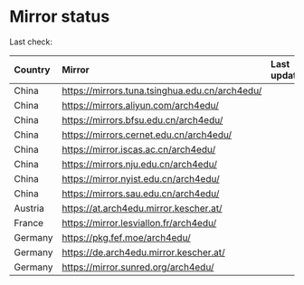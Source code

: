 <script src="./time.js"></script>
# Mirror status
Last check: <script type="text/javascript">localize(1740176455.2566996);</script>

|Country|Mirror|Last update|
|:------|:-----|:----------|
|China|https://mirrors.tuna.tsinghua.edu.cn/arch4edu/|<script type="text/javascript">localize(1740120057);</script>|
|China|https://mirrors.aliyun.com/arch4edu/|<script type="text/javascript">localize(1740163412);</script>|
|China|https://mirrors.bfsu.edu.cn/arch4edu/|<script type="text/javascript">localize(1740120057);</script>|
|China|https://mirrors.cernet.edu.cn/arch4edu/|<script type="text/javascript">localize(1740120057);</script>|
|China|https://mirror.iscas.ac.cn/arch4edu/|<script type="text/javascript">localize(1740120057);</script>|
|China|https://mirrors.nju.edu.cn/arch4edu/|<script type="text/javascript">localize(1740120057);</script>|
|China|https://mirror.nyist.edu.cn/arch4edu/|<script type="text/javascript">localize(1740120057);</script>|
|China|https://mirrors.sau.edu.cn/arch4edu/|<script type="text/javascript">localize(1731653531);</script>|
|Austria|https://at.arch4edu.mirror.kescher.at/|<script type="text/javascript">localize(1740120057);</script>|
|France|https://mirror.lesviallon.fr/arch4edu/|<script type="text/javascript">localize(1740163412);</script>|
|Germany|https://pkg.fef.moe/arch4edu/|<script type="text/javascript">localize(1740120057);</script>|
|Germany|https://de.arch4edu.mirror.kescher.at/|<script type="text/javascript">localize(1740120057);</script>|
|Germany|https://mirror.sunred.org/arch4edu/|<script type="text/javascript">localize(1740120057);</script>|

<script src="./tablefilter/tablefilter.js"></script>
<script src="./table.js"></script>